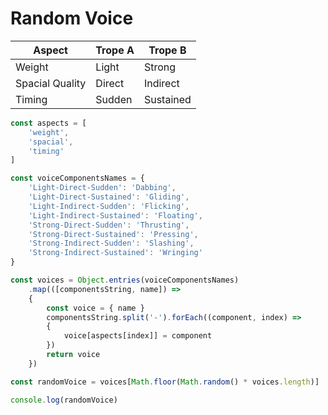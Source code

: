 # Random Voice

| Aspect          | Trope A | Trope B   |
| ---             | ---     | ---       |
| Weight          | Light   | Strong    |
| Spacial Quality | Direct  | Indirect  |
| Timing          | Sudden  | Sustained |

``` JavaScript
const aspects = [
    'weight',
    'spacial',
    'timing'
]

const voiceComponentsNames = {
    'Light-Direct-Sudden': 'Dabbing',
    'Light-Direct-Sustained': 'Gliding',
    'Light-Indirect-Sudden': 'Flicking',
    'Light-Indirect-Sustained': 'Floating',
    'Strong-Direct-Sudden': 'Thrusting',
    'Strong-Direct-Sustained': 'Pressing',
    'Strong-Indirect-Sudden': 'Slashing',
    'Strong-Indirect-Sustained': 'Wringing'
}

const voices = Object.entries(voiceComponentsNames)
    .map(([componentsString, name]) =>
    {
        const voice = { name }
        componentsString.split('-').forEach((component, index) =>
        {
            voice[aspects[index]] = component
        })
        return voice
    })

const randomVoice = voices[Math.floor(Math.random() * voices.length)]

console.log(randomVoice)
```
